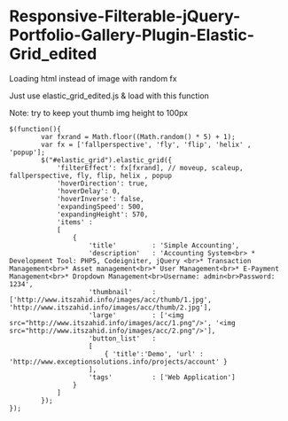 Responsive-Filterable-jQuery-Portfolio-Gallery-Plugin-Elastic-Grid_edited
=========================================================================

Loading html instead of image with random fx


Just use elastic_grid_edited.js & load with this function

Note: try to keep yout thumb img height to 100px


```
$(function(){
        var fxrand = Math.floor((Math.random() * 5) + 1);
        var fx = ['fallperspective', 'fly', 'flip', 'helix' , 'popup'];
        $("#elastic_grid").elastic_grid({
            'filterEffect': fx[fxrand], // moveup, scaleup, fallperspective, fly, flip, helix , popup
            'hoverDirection': true,
            'hoverDelay': 0,
            'hoverInverse': false,
            'expandingSpeed': 500,
            'expandingHeight': 570,
            'items' :
            [
                {
                    'title'         : 'Simple Accounting',
                    'description'   : 'Accounting System<br> * Development Tool: PHP5, Codeigniter, jQuery <br>* Transaction Management<br>* Asset management<br>* User Management<br>* E-Payment Management<br>* Dropdown Management<br>Username: admin<br>Password: 1234',
                    'thumbnail'     : ['http://www.itszahid.info/images/acc/thumb/1.jpg', 'http://www.itszahid.info/images/acc/thumb/2.jpg'],
                    'large'         : ['<img src="http://www.itszahid.info/images/acc/1.png"/>', '<img src="http://www.itszahid.info/images/acc/2.png"/>'],
                    'button_list'   :
                    [
                        { 'title':'Demo', 'url' : 'http://www.exceptionsolutions.info/projects/account' }                        
                    ],
                    'tags'          : ['Web Application']                    
                }
            ]
        });
});

```
